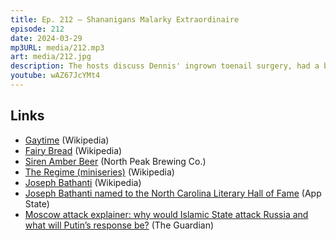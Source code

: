 ```yaml
---
title: Ep. 212 – Shananigans Malarky Extraordinaire
episode: 212
date: 2024-03-29
mp3URL: media/212.mp3
art: media/212.jpg
description: The hosts discuss Dennis' ingrown toenail surgery, had a bowl of chowder, Erik's daughter turned 15, won a taekwondo competition, Joseph Bathanti named to NC Literary Hall of Fame, disaster in Baltimore and Moscow, Trump escapes fines, Biden is ancient, but performing well, and Trump is a charismatic savant.
youtube: wAZ67JcYMt4
---
```


## Links

- [Gaytime](https://en.wikipedia.org/wiki/Golden_Gaytime) (Wikipedia)
- [Fairy Bread](https://en.wikipedia.org/wiki/Fairy_bread) (Wikipedia)
- [Siren Amber Beer](https://www.northpeakbeer.com/siren) (North Peak Brewing Co.)
- [The Regime (miniseries)](<https://en.wikipedia.org/wiki/The_Regime_(miniseries)>) (Wikipedia)
- [Joseph Bathanti](https://en.wikipedia.org/wiki/Joseph_Bathanti) (Wikipedia)
- [Joseph Bathanti named to the North Carolina Literary Hall of Fame](https://cas.appstate.edu/news/joseph-bathanti-named-north-carolina-literary-hall-fame) (App State)
- [Moscow attack explainer: why would Islamic State attack Russia and what will Putin’s response be?](https://www.theguardian.com/world/2024/mar/25/moscow-crocus-city-concert-hall-shooting-details-is-islamic-state-vladimir-putin) (The Guardian)
